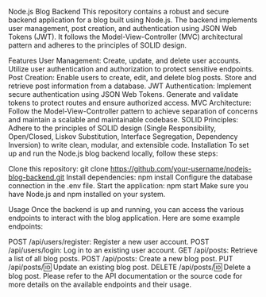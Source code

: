 Node.js Blog Backend
This repository contains a robust and secure backend application for a blog built using Node.js. The backend implements user management, post creation, and authentication using JSON Web Tokens (JWT). It follows the Model-View-Controller (MVC) architectural pattern and adheres to the principles of SOLID design.

Features
User Management: Create, update, and delete user accounts. Utilize user authentication and authorization to protect sensitive endpoints.
Post Creation: Enable users to create, edit, and delete blog posts. Store and retrieve post information from a database.
JWT Authentication: Implement secure authentication using JSON Web Tokens. Generate and validate tokens to protect routes and ensure authorized access.
MVC Architecture: Follow the Model-View-Controller pattern to achieve separation of concerns and maintain a scalable and maintainable codebase.
SOLID Principles: Adhere to the principles of SOLID design (Single Responsibility, Open/Closed, Liskov Substitution, Interface Segregation, Dependency Inversion) to write clean, modular, and extensible code.
Installation
To set up and run the Node.js blog backend locally, follow these steps:

Clone this repository: git clone https://github.com/your-username/nodejs-blog-backend.git
Install dependencies: npm install
Configure the database connection in the .env file.
Start the application: npm start
Make sure you have Node.js and npm installed on your system.

Usage
Once the backend is up and running, you can access the various endpoints to interact with the blog application. Here are some example endpoints:

POST /api/users/register: Register a new user account.
POST /api/users/login: Log in to an existing user account.
GET /api/posts: Retrieve a list of all blog posts.
POST /api/posts: Create a new blog post.
PUT /api/posts/:id: Update an existing blog post.
DELETE /api/posts/:id: Delete a blog post.
Please refer to the API documentation or the source code for more details on the available endpoints and their usage.
